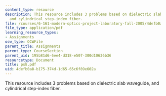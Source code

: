 ```yaml
---
content_type: resource
description: This resource includes 3 problems based on dielectric slab waveguide,
  and cylindrical step-index fiber.
file: /courses/6-161-modern-optics-project-laboratory-fall-2005/4defb0a8b175374d1d6565c6f89e602a_ps8.pdf
file_type: application/pdf
learning_resource_types:
- Assignments
ocw_type: OCWFile
parent_title: Assignments
parent_type: CourseSection
parent_uid: 195b81d6-6ee4-d318-e507-300d10636b36
resourcetype: Document
title: ps8.pdf
uid: 4defb0a8-b175-374d-1d65-65c6f89e602a
---
```

This resource includes 3 problems based on dielectric slab waveguide, and cylindrical step-index fiber.

